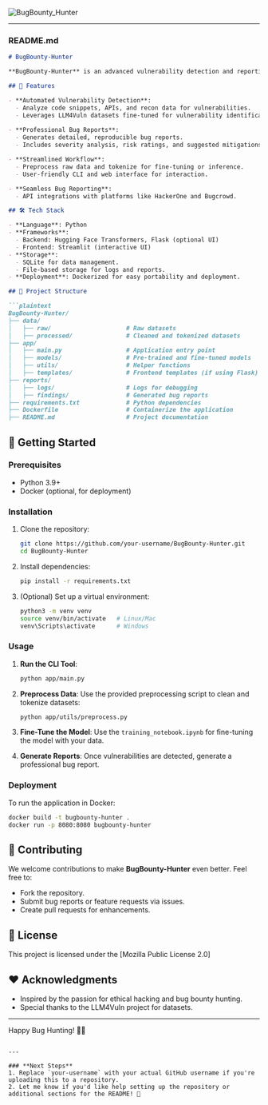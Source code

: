 
![BugBounty_Hunter](https://github.com/user-attachments/assets/99bcdf9a-7844-4fc3-a4fc-009c291a5417)

---

### **README.md**

```markdown
# BugBounty-Hunter

**BugBounty-Hunter** is an advanced vulnerability detection and reporting application designed for bug bounty hunters and cybersecurity professionals. It leverages the power of fine-tuned language models like LLM4Vuln to analyze code, detect vulnerabilities, and generate professional bug reports.

## 🚀 Features

- **Automated Vulnerability Detection**:
  - Analyze code snippets, APIs, and recon data for vulnerabilities.
  - Leverages LLM4Vuln datasets fine-tuned for vulnerability identification.
  
- **Professional Bug Reports**:
  - Generates detailed, reproducible bug reports.
  - Includes severity analysis, risk ratings, and suggested mitigations.

- **Streamlined Workflow**:
  - Preprocess raw data and tokenize for fine-tuning or inference.
  - User-friendly CLI and web interface for interaction.

- **Seamless Bug Reporting**:
  - API integrations with platforms like HackerOne and Bugcrowd.

## 🛠️ Tech Stack

- **Language**: Python
- **Frameworks**:
  - Backend: Hugging Face Transformers, Flask (optional UI)
  - Frontend: Streamlit (interactive UI)
- **Storage**:
  - SQLite for data management.
  - File-based storage for logs and reports.
- **Deployment**: Dockerized for easy portability and deployment.

## 📂 Project Structure

```plaintext
BugBounty-Hunter/
├── data/
│   ├── raw/                     # Raw datasets
│   ├── processed/               # Cleaned and tokenized datasets
├── app/
│   ├── main.py                  # Application entry point
│   ├── models/                  # Pre-trained and fine-tuned models
│   ├── utils/                   # Helper functions
│   ├── templates/               # Frontend templates (if using Flask)
├── reports/
│   ├── logs/                    # Logs for debugging
│   ├── findings/                # Generated bug reports
├── requirements.txt             # Python dependencies
├── Dockerfile                   # Containerize the application
├── README.md                    # Project documentation
```

## 🚀 Getting Started

### Prerequisites

- Python 3.9+
- Docker (optional, for deployment)

### Installation

1. Clone the repository:
   ```bash
   git clone https://github.com/your-username/BugBounty-Hunter.git
   cd BugBounty-Hunter
   ```

2. Install dependencies:
   ```bash
   pip install -r requirements.txt
   ```

3. (Optional) Set up a virtual environment:
   ```bash
   python3 -m venv venv
   source venv/bin/activate   # Linux/Mac
   venv\Scripts\activate      # Windows
   ```

### Usage

1. **Run the CLI Tool**:
   ```bash
   python app/main.py
   ```

2. **Preprocess Data**:
   Use the provided preprocessing script to clean and tokenize datasets:
   ```bash
   python app/utils/preprocess.py
   ```

3. **Fine-Tune the Model**:
   Use the `training_notebook.ipynb` for fine-tuning the model with your data.

4. **Generate Reports**:
   Once vulnerabilities are detected, generate a professional bug report.

### Deployment

To run the application in Docker:
```bash
docker build -t bugbounty-hunter .
docker run -p 8080:8080 bugbounty-hunter
```

## 🤝 Contributing

We welcome contributions to make **BugBounty-Hunter** even better. Feel free to:
- Fork the repository.
- Submit bug reports or feature requests via issues.
- Create pull requests for enhancements.

## 📜 License

This project is licensed under the [Mozilla Public License 2.0]

## ❤️ Acknowledgments

- Inspired by the passion for ethical hacking and bug bounty hunting.
- Special thanks to the LLM4Vuln project for datasets.

---

Happy Bug Hunting! 🐛🎯
```

---

### **Next Steps**
1. Replace `your-username` with your actual GitHub username if you're uploading this to a repository.
2. Let me know if you'd like help setting up the repository or additional sections for the README! 🚀
